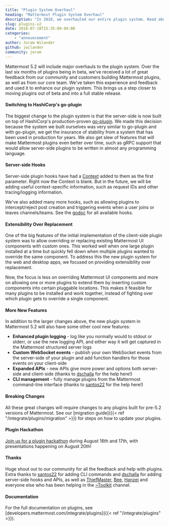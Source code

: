 ```yaml
---
title: "Plugin System Overhaul"
heading: "Mattermost Plugin System Overhaul"
description: "In 2018, we overhauled our entire plugin system. Read about the biggest challenges and takeaways from that experience."
slug: plugins-v2
date: 2018-07-18T15:35:09-04:00
categories:
    - "announcement"
author: Joram Wilander
github: jwilander
community: joram
---
```


Mattermost 5.2 will include major overhauls to the plugin system. Over the last six months of plugins being in beta, we've received a lot of great feedback from our community and customers building Mattermost plugins, as well as from our core team. We've taken this experience and feedback and used it to enhance our plugin system. This brings us a step closer to moving plugins out of beta and into a full stable release.

#### Switching to HashiCorp's go-plugin
The biggest change to the plugin system is that the server-side is now built on top of HashiCorp's production-proven [go-plugin](https://github.com/hashicorp/go-plugin). We made this decision because the system we built ourselves was very similar to go-plugin and with go-plugin, we get the insurance of stability from a system that has been used in production for years. We also get slew of features that will make Mattermost plugins even better over time, such as gRPC support that would allow server-side plugins to be written in almost any programming language.

#### Server-side Hooks
Server-side plugin hooks have had a [Context](https://godoc.org/github.com/mattermost/mattermost-server/plugin#Context) added to them as the first parameter. Right now the Context is blank. But in the future, we will be adding useful context-specific information, such as request IDs and other tracing/logging information.

We've also added many more hooks, such as allowing plugins to intercept/reject post creation and triggering events when a user joins or leaves channels/teams. See the [godoc](https://godoc.org/github.com/mattermost/mattermost-server/plugin#Hooks) for all available hooks.

#### Extensibility Over Replacement
One of the big features of the initial implementation of the client-side plugin system was to allow overriding or replacing existing Mattermost UI components with custom ones. This worked well when one large plugin installed at a time but quickly fell down when multiple plugins wanted to override the same component. To address this the new plugin system for the web and desktop apps, we focused on providing extensibility over replacement.

Now, the focus is less on overriding Mattermost UI components and more on allowing one or more plugins to extend them by inserting custom components into certain pluggable locations. This makes it feasible for many plugins to be installed and work together, instead of fighting over which plugin gets to override a single component.

#### More New Features
In addition to the larger changes above, the new plugin system in Mattermost 5.2 will also have some other cool new features:

* __Enhanced plugin logging__ - log like you normally would to stdout or stderr, or use the new logging API, and either way it will get captured in the Mattermost structured server logs
* __Custom WebSocket events__ - publish your own WebSocket events from the server-side of your plugin and add function handlers for those events on your client-side
* __Expanded APIs__ - new APIs give more power and options both server-side and client-side (thanks to [dschalla](https://github.com/dschalla) for the help here!)
* __CLI management__ - fully manage plugins from the Mattermost command-line interface (thanks to [santos22](https://github.com/santos22) for the help here!)

#### Breaking Changes
All these great changes will require changes to any plugins built for pre-5.2 versions of Mattermost. See our [migration guide]({{< ref "/integrate/plugins/migration" >}}) for steps on how to update your plugins.

#### Plugin Hackathon
[Join us for a plugin hackathon](https://www.meetup.com/mattermost/events/253346351/?rv=ea1_v2&_xtd=gatlbWFpbF9jbGlja9oAJDVmOTQ0YTg5LTJiNWYtNDRjNS04Y2FhLWQyOTMxMjY0MDE5ZQ&_cookie-check=dTkGAAOqZWt6N4bI) during August 16th and 17th, with presentations happening on August 20th!

#### Thanks
Huge shout out to our community for all the feedback and help with plugins. Extra thanks to [santos22](https://github.com/santos22) for adding CLI commands and [dschalla](https://github.com/dschalla) for adding server-side hooks and APIs, as well as [ThiefMaster](https://github.com/thiefmaster), [Bee](https://github.com/smarthoneybee), [Hanzei](https://github.com/Hanzei) and everyone else who has been helping in the [~Toolkit](https://community.mattermost.com/core/channels/developer-toolkit) channel.

#### Documentation
For the full documentation on plugins, see [developers.mattermost.com/integrate/plugins]({{< ref "/integrate/plugins" >}}).
